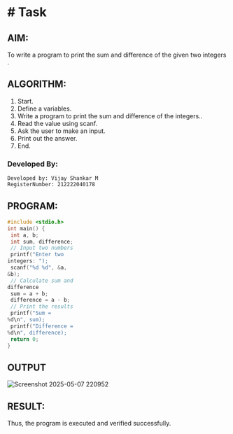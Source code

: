 # # Task

## AIM:
To write a program to print the sum and difference of the given two integers .
## ALGORITHM:
1. Start.
2. Define a variables.
3. Write a program to print the sum and difference of the integers..
4. Read the value using scanf.
5. Ask the user to make an input.
6. Print out the answer.
7. End.

### Developed By:
```
Developed by: Vijay Shankar M
RegisterNumber: 212222040178
```

## PROGRAM:
```c program
#include <stdio.h>
int main() {
 int a, b;
 int sum, difference;
 // Input two numbers
 printf("Enter two
integers: ");
 scanf("%d %d", &a,
&b);
 // Calculate sum and
difference
 sum = a + b;
 difference = a - b;
 // Print the results
 printf("Sum =
%d\n", sum);
 printf("Difference =
%d\n", difference);
 return 0;
}
```

## OUTPUT

![Screenshot 2025-05-07 220952](https://github.com/user-attachments/assets/80b94174-447c-494c-9cfc-38f8f0408f8d)

## RESULT:
Thus, the program is executed and verified successfully.
